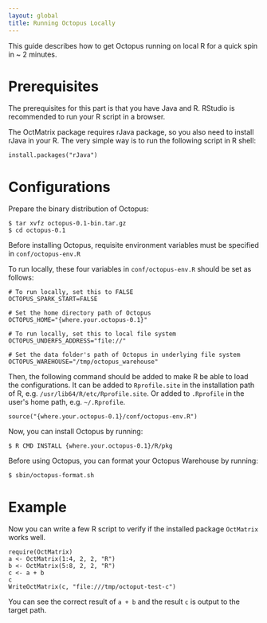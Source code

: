 ```yaml
---
layout: global
title: Running Octopus Locally
---
```

This guide describes how to get Octopus running on local R for a quick spin in ~ 2 minutes.

# Prerequisites

The prerequisites for this part is that you have Java and R. RStudio is recommended to run your R script in a browser.

The OctMatrix package requires rJava package, so you also need to install rJava in your R. The very simple way is to run the following script in R shell:

    install.packages("rJava")

# Configurations
Prepare the binary distribution of Octopus:

    $ tar xvfz octopus-0.1-bin.tar.gz
    $ cd octopus-0.1

Before installing Octopus, requisite environment variables must be specified in `conf/octopus-env.R`

To run locally, these four variables in `conf/octopus-env.R` should be set as follows:

    # To run locally, set this to FALSE
    OCTOPUS_SPARK_START=FALSE
 
    # Set the home directory path of Octopus
    OCTOPUS_HOME="{where.your.octopus-0.1}"
     
    # To run locally, set this to local file system
    OCTOPUS_UNDERFS_ADDRESS="file://"
     
    # Set the data folder's path of Octopus in underlying file system
    OCTOPUS_WAREHOUSE="/tmp/octopus_warehouse"

Then, the following command should be added to make R be able to load the configurations. It can be added to `Rprofile.site` in the installation path of R, e.g. `/usr/lib64/R/etc/Rprofile.site`. Or added to `.Rprofile` in the user's home path, e.g. `~/.Rprofile`.

    source("{where.your.octopus-0.1}/conf/octopus-env.R")

Now, you can install Octopus by running:

    $ R CMD INSTALL {where.your.octopus-0.1}/R/pkg

Before using Octopus, you can format your Octopus Warehouse by running:

    $ sbin/octopus-format.sh

# Example
Now you can write a few R script to verify if the installed package `OctMatrix` works well.

    require(OctMatrix)
    a <- OctMatrix(1:4, 2, 2, "R")
    b <- OctMatrix(5:8, 2, 2, "R")
    c <- a + b
    c
    WriteOctMatrix(c, "file:///tmp/octoput-test-c")

You can see the correct result of `a + b` and the result `c` is output to the target path.
